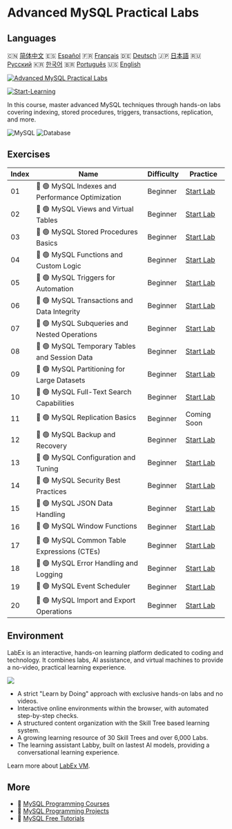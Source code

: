 # Advanced MySQL Practical Labs

## Languages

🇨🇳 [简体中文](README_zh.md) 🇪🇸 [Español](README_es.md) 🇫🇷 [Français](README_fr.md) 🇩🇪 [Deutsch](README_de.md) 🇯🇵 [日本語](README_ja.md) 🇷🇺 [Русский](README_ru.md) 🇰🇷 [한국어](README_ko.md) 🇧🇷 [Português](README_pt.md) 🇺🇸 [English](README.md) 

[![Advanced MySQL Practical Labs](https://cover-creator.labex.io/advanced-mysql-practical-labs.png)](https://labex.io/courses/advanced-mysql-practical-labs)

[![Start-Learning](https://img.shields.io/badge/Start-Learning-whitesmoke?style=for-the-badge)](https://labex.io/courses/advanced-mysql-practical-labs)

In this course, master advanced MySQL techniques through hands-on labs covering indexing, stored procedures, triggers, transactions, replication, and more.

![MySQL](https://img.shields.io/badge/MySQL-whitesmoke?style=for-the-badge&logo=mysql)
![Database](https://img.shields.io/badge/Database-whitesmoke?style=for-the-badge&logo=database)


## Exercises

|   Index | Name                                             | Difficulty   | Practice                                                                                                                   |
|---------|--------------------------------------------------|--------------|----------------------------------------------------------------------------------------------------------------------------|
|      01 | 📖 🟢 MySQL Indexes and Performance Optimization | Beginner     | <a target='_blank' href='https://labex.io/tutorials/mysql-mysql-indexes-and-performance-optimization-550910'>Start Lab</a> |
|      02 | 📖 🟢 MySQL Views and Virtual Tables             | Beginner     | <a target='_blank' href='https://labex.io/tutorials/mysql-mysql-views-and-virtual-tables-550920'>Start Lab</a>             |
|      03 | 📖 🟢 MySQL Stored Procedures Basics             | Beginner     | <a target='_blank' href='https://labex.io/tutorials/mysql-mysql-stored-procedures-basics-550915'>Start Lab</a>             |
|      04 | 📖 🟢 MySQL Functions and Custom Logic           | Beginner     | <a target='_blank' href='https://labex.io/tutorials/mysql-mysql-functions-and-custom-logic-550908'>Start Lab</a>           |
|      05 | 📖 🟢 MySQL Triggers for Automation              | Beginner     | <a target='_blank' href='https://labex.io/tutorials/mysql-mysql-triggers-for-automation-550919'>Start Lab</a>              |
|      06 | 📖 🟢 MySQL Transactions and Data Integrity      | Beginner     | <a target='_blank' href='https://labex.io/tutorials/mysql-mysql-transactions-and-data-integrity-550918'>Start Lab</a>      |
|      07 | 📖 🟢 MySQL Subqueries and Nested Operations     | Beginner     | <a target='_blank' href='https://labex.io/tutorials/mysql-mysql-subqueries-and-nested-operations-550916'>Start Lab</a>     |
|      08 | 📖 🟢 MySQL Temporary Tables and Session Data    | Beginner     | <a target='_blank' href='https://labex.io/tutorials/mysql-mysql-temporary-tables-and-session-data-550917'>Start Lab</a>    |
|      09 | 📖 🟢 MySQL Partitioning for Large Datasets      | Beginner     | <a target='_blank' href='https://labex.io/tutorials/mysql-mysql-partitioning-for-large-datasets-550912'>Start Lab</a>      |
|      10 | 📖 🟢 MySQL Full-Text Search Capabilities        | Beginner     | <a target='_blank' href='https://labex.io/tutorials/mysql-mysql-full-text-search-capabilities-550907'>Start Lab</a>        |
|      11 | 📖 🟢 MySQL Replication Basics                   | Beginner     | Coming Soon                                                                                                                |
|      12 | 📖 🟢 MySQL Backup and Recovery                  | Beginner     | <a target='_blank' href='https://labex.io/tutorials/mysql-mysql-backup-and-recovery-550902'>Start Lab</a>                  |
|      13 | 📖 🟢 MySQL Configuration and Tuning             | Beginner     | <a target='_blank' href='https://labex.io/tutorials/mysql-mysql-configuration-and-tuning-550904'>Start Lab</a>             |
|      14 | 📖 🟢 MySQL Security Best Practices              | Beginner     | <a target='_blank' href='https://labex.io/tutorials/mysql-mysql-security-best-practices-550914'>Start Lab</a>              |
|      15 | 📖 🟢 MySQL JSON Data Handling                   | Beginner     | <a target='_blank' href='https://labex.io/tutorials/mysql-mysql-json-data-handling-550911'>Start Lab</a>                   |
|      16 | 📖 🟢 MySQL Window Functions                     | Beginner     | <a target='_blank' href='https://labex.io/tutorials/mysql-mysql-window-functions-550921'>Start Lab</a>                     |
|      17 | 📖 🟢 MySQL Common Table Expressions (CTEs)      | Beginner     | <a target='_blank' href='https://labex.io/tutorials/mysql-mysql-common-table-expressions-ctes-550903'>Start Lab</a>        |
|      18 | 📖 🟢 MySQL Error Handling and Logging           | Beginner     | <a target='_blank' href='https://labex.io/tutorials/mysql-mysql-error-handling-and-logging-550905'>Start Lab</a>           |
|      19 | 📖 🟢 MySQL Event Scheduler                      | Beginner     | <a target='_blank' href='https://labex.io/tutorials/mysql-mysql-event-scheduler-550906'>Start Lab</a>                      |
|      20 | 📖 🟢 MySQL Import and Export Operations         | Beginner     | <a target='_blank' href='https://labex.io/tutorials/mysql-mysql-import-and-export-operations-550909'>Start Lab</a>         |

## Environment

LabEx is an interactive, hands-on learning platform dedicated to coding and technology. It combines labs, AI assistance, and virtual machines to provide a no-video, practical learning experience.

![](https://tutorial-screenshot.getvm.io/images/vm-1725247253.png)

- A strict "Learn by Doing" approach with exclusive hands-on labs and no videos.
- Interactive online environments within the browser, with automated step-by-step checks.
- A structured content organization with the Skill Tree based learning system.
- A growing learning resource of 30 Skill Trees and over 6,000 Labs.
- The learning assistant Labby, built on lastest AI models, providing a conversational learning experience.

Learn more about [LabEx VM](https://support.labex.io/using-labex/virtual-machine).

## More

- 🔗 [MySQL Programming Courses](https://github.com/labex-labs/awesome-programming-courses)
- 🔗 [MySQL Programming Projects](https://github.com/labex-labs/awesome-programming-projects)
- 🔗 [MySQL Free Tutorials](https://github.com/labex-labs/mysql-free-tutorials)

